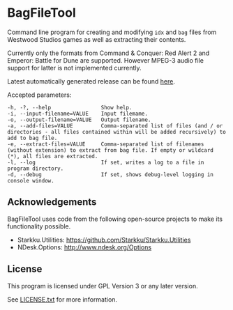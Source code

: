 # BagFileTool

Command line program for creating and modifying `idx` and `bag` files from Westwood Studios games as well as extracting their contents.

Currently only the formats from Command & Conquer: Red Alert 2 and Emperor: Battle for Dune are supported. However MPEG-3 audio file support for latter is not implemented currently.

Latest automatically generated release can be found [here](https://github.com/Starkku/BagFileTool/releases/tag/latest).

Accepted parameters:
```
-h, -?, --help                Show help.
-i, --input-filename=VALUE    Input filemame.
-o, --output-filename=VALUE   Output filename.
-a, --add-files=VALUE         Comma-separated list of files (and / or directories - all files contained within will be added recursively) to add to bag file.
-e, --extract-files=VALUE     Comma-separated list of filenames (without extension) to extract from bag file. If empty or wildcard (*), all files are extracted.
-l, --log                     If set, writes a log to a file in program directory.
-d, --debug                   If set, shows debug-level logging in console window.
```

## Acknowledgements

BagFileTool uses code from the following open-source projects to make its functionality possible.

* Starkku.Utilities: https://github.com/Starkku/Starkku.Utilities
* NDesk.Options: http://www.ndesk.org/Options

## License

This program is licensed under GPL Version 3 or any later version.

See [LICENSE.txt](LICENSE.txt) for more information.
